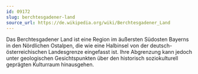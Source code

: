 ```yaml
---
id: 09172
slug: berchtesgadener-land
source_url: https://de.wikipedia.org/wiki/Berchtesgadener_Land
---
```


Das Berchtesgadener Land ist eine Region im äußersten Südosten Bayerns in den Nördlichen Ostalpen, die wie eine Halbinsel von der deutsch-österreichischen Landesgrenze eingefasst ist. Ihre Abgrenzung kann jedoch unter geologischen Gesichtspunkten über den historisch soziokulturell geprägten Kulturraum hinausgehen.
